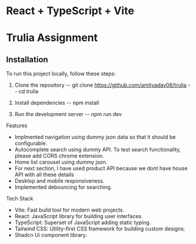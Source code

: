 # React + TypeScript + Vite

# Trulia Assignment #

## Installation ##
To run this project locally, follow these steps:

1. Clone the repository
-- git clone https://github.com/amityadav06/trulia
-- cd trulia

2. Install dependencies
-- npm install

3. Run the development server
-- npm run dev

Features
- Implmented navigation using dummy json data so that it should be configurable.
- Autocomplete search using dummy API. To test search functionality, please add
  CORS chrome extension.
- Home list carousel using dummy json.
- For next section, I have used product API because we dont have house API with all these details
- Desktop and mobile responsiveness.
- Implemented debouncing for searching.

Tech Stack
- Vite: Fast build tool for modern web projects.
- React: JavaScript library for building user interfaces.
- TypeScript: Superset of JavaScript adding static typing.
- Tailwind CSS: Utility-first CSS framework for building custom designs.
- Shadcn Ui component library.